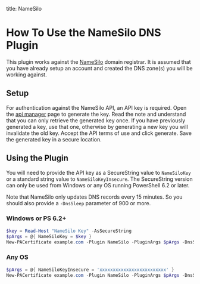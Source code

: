 title: NameSilo

# How To Use the NameSilo DNS Plugin

This plugin works against the [NameSilo](https://www.namesilo.com) domain registrar. It is assumed that you have already setup an account and created the DNS zone(s) you will be working against.

## Setup

For authentication against the NameSilo API, an API key is required. Open the [api manager](https://www.namesilo.com/account/api-manager) page to generate the key. Read the note and understand that you can only retrieve the generated key once. If you have previously generated a key, use that one, otherwise by generating a new key you will invalidate the old key. Accept the API terms of use and click generate. Save the generated key in a secure location.

## Using the Plugin

You will need to provide the API key as a SecureString value to `NameSiloKey` or a standard string value to `NameSiloKeyInsecure`. The SecureString version can only be used from Windows or any OS running PowerShell 6.2 or later.

Note that NameSilo only updates DNS records every 15 minutes. So you should also provide a `-DnsSleep` parameter of 900 or more.

### Windows or PS 6.2+

```powershell
$key = Read-Host "NameSilo Key" -AsSecureString
$pArgs = @{ NameSiloKey = $key }
New-PACertificate example.com -Plugin NameSilo -PluginArgs $pArgs -DnsSleep 900
```

### Any OS

```powershell
$pArgs = @{ NameSiloKeyInsecure = 'xxxxxxxxxxxxxxxxxxxxxxxxx' }
New-PACertificate example.com -Plugin NameSilo -PluginArgs $pArgs -DnsSleep 900
```
